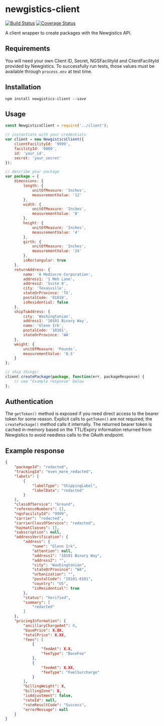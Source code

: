 # newgistics-client

[![Build Status](https://travis-ci.org/mediocre/newgistics-client.svg?branch=master)](https://travis-ci.org/mediocre/newgistics-client)
[![Coverage Status](https://coveralls.io/repos/github/mediocre/newgistics-client/badge.svg?branch=master)](https://coveralls.io/github/mediocre/newgistics-client?branch=master)

A client wrapper to create packages with the Newgistics API.

## Requirements

You will need your own Client ID, Secret, NGSFacilityId and ClientFacilityId provided by Newgistics. To successfully run tests, those values must be available through `process.env` at test time.

## Installation

    npm install newgistics-client --save

## Usage

```javascript
const NewgisticsClient = require('../client');

// instantiate with your credentials
var client = new NewgisticsClient({
    clientFacilityId: '9999',
    facilityId: '0000',
    id: 'your_id',
    secret: 'your_secret'
});

// describe your package
var package = {
    dimensions: {
        length: {
            unitOfMeasure: 'Inches',
            measurementValue: '12'
        },
        width: {
            unitOfMeasure: 'Inches',
            measurementValue: '8'
        },
        height: {
            unitOfMeasure: 'Inches',
            measurementValue: '4'
        },
        girth: {
            unitOfMeasure: 'Inches',
            measurementValue: '24'
        },
        isRectangular: true
    },
    returnAddress: {
        name: 'A Mediocre Corporation',
        address1: '1 Meh Lane',
        address2: 'Suite 0',
        city: 'Texasville',
        stateOrProvince: 'TX',
        postalCode: '01010',
        isResidential: false
    },
    shipToAddress: {
        city: 'Washingtonian',
        address1: '10101 Binary Way',
        name: 'Glenn Irk',
        postalCode: '10101',
        stateOrProvince: 'WA'
    },
    weight: {
        unitOfMeasure: 'Pounds',
        measurementValue: '0.5'
    }
};

// ship things!
client.createPackage(package, function(err, packageResponse) {
    // see "Example response" below
};
```

## Authentication

The `getToken()` method is exposed if you need direct access to the bearer token for some reason. Explicit calls to `getToken()` are not required; the `createPackage()` method calls it internally. The returned bearer token is cached in-memory based on the TTL/Expiry information returned from Newgistics to avoid needless calls to the OAuth endpoint.

## Example response
```json
{
    "packageId": "redacted",
    "trackingId": "even_more_redacted",
    "labels": [
        {
            "labelType": "ShippingLabel",
            "labelData": "redacted"
        }
    ],
    "classOfService": "Ground",
    "referenceNumbers": [],
    "ngsFacilityId": "9999",
    "carrier": "redacted",
    "carrierClassOfService": "redacted",
    "hazmatClasses": [],
    "subscription": null,
    "addressVerification": {
        "address": {
            "name": "Glenn Irk",
            "attention": null,
            "address1": "10101 Binary Way",
            "address2": "",
            "city": "Washingtonian",
            "stateOrProvince": "WA",
            "urbanization": "",
            "postalCode": "10101-0101",
            "country": "US",
            "isResidential": true
        },
        "status": "Verified",
        "summary": [
            "redacted"
        ]
    },
    "pricingInformation": {
        "ancillaryChargeAmt": 0,
        "basePrice": X.XX,
        "totalPrice": X.XX,
        "fees": [
            {
                "feeAmt": X.X,
                "feeType": "BaseFee"
            },
            {
                "feeAmt": X.XX,
                "feeType": "FuelSurcharge"
            }
        ],
        "billingWeight": X,
        "billingZone": X,
        "isAdjustment": false,
        "rateId": null,
        "rateResultCode": "Success",
        "errorMessage": null
    }
}
```

